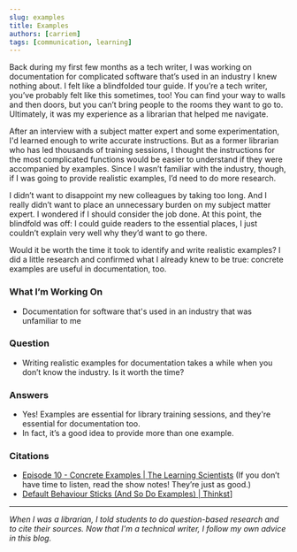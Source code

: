 ```yaml
---
slug: examples
title: Examples
authors: [carriem]
tags: [communication, learning]
---
```


Back during my first few months as a tech writer, I was working on documentation for complicated software that’s used in an industry I knew nothing about. I felt like a blindfolded tour guide. If you’re a tech writer, you’ve probably felt like this sometimes, too! You can find your way to walls and then doors, but you can’t bring people to the rooms they want to go to. Ultimately, it was my experience as a librarian that helped me navigate.

After an interview with a subject matter expert and some experimentation, I'd learned enough to write accurate instructions. But as a former librarian who has led thousands of training sessions, I thought the instructions for the most complicated functions would be easier to understand if they were accompanied by examples. Since I wasn’t familiar with the industry, though, if I was going to provide realistic examples, I’d need to do more research.

I didn’t want to disappoint my new colleagues by taking too long. And I really didn’t want to place an unnecessary burden on my subject matter expert. I wondered if I should consider the job done. At this point, the blindfold was off: I could guide readers to the essential places, I just couldn’t explain very well why they’d want to go there.

Would it be worth the time it took to identify and write realistic examples? I did a little research and confirmed what I already knew to be true: concrete examples are useful in documentation, too.

### What I’m Working On

* Documentation for software that's used in an industry that was unfamiliar to me

### Question

* Writing realistic examples for documentation takes a while when you don’t know the industry. Is it worth the time?

### Answers

* Yes! Examples are essential for library training sessions, and they're essential for documentation too.
* In fact, it’s a good idea to provide more than one example.

### Citations

* [Episode 10 - Concrete Examples | The Learning Scientists](https://www.learningscientists.org/learning-scientists-podcast/2018/1/3/episode-10-concrete-examples) (If you don’t have time to listen, read the show notes! They’re just as good.)
* [Default Behaviour Sticks (And So Do Examples) | Thinkst](https://blog.thinkst.com/2023/08/default-behaviour-sticks-and-so-do-examples.html)]

___

*When I was a librarian, I told students to do question-based research and to cite their sources. Now that I'm a technical writer, I follow my own advice in this blog.*
